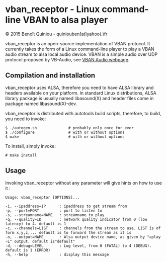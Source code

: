 vban_receptor - Linux command-line VBAN to alsa player
======================================================

&copy; 2015 Benoît Quiniou - quiniouben[at]yahoo(.)fr

vban_receptor is an open-source implementation of VBAN protocol.
It currently takes the form of a Linux command-line player to play a VBAN audio stream to alsa local audio device.
VBAN is a simple audio over UDP protocol proposed by VB-Audio, see [VBAN Audio webpage](http://vb-audio.pagesperso-orange.fr/Voicemeeter/vban.htm).

Compilation and installation
----------------------------

vban_receptor uses ALSA, therefore you need to have ALSA library and headers available on your platform.
In standard Linux distributions, ALSA library package is usually named libasound(X) and header files come in package named libasound(X)-dev.

vban_receptor is distributed with autotools build scripts, therefore, to build, you need to invoke:

    $ ./autogen.sh              # probably only once for ever
    $ ./configure               # with or without options
    $ make                      # with or without options

To install, simply invoke:

    # make install

Usage
-----

Invoking vban_receptor without any parameter will give hints on how to use it :

	Usage: vban_receptor [OPTIONS]...

	-i, --ipaddress=IP      : ipaddress to get stream from
	-p, --port=PORT         : port to listen to
	-s, --streamname=NAME   : streamname to play
	-q, --quality=ID        : network quality indicator from 0 (low latency) to 4. default is 1
	-c, --channels=LIST     : channels from the stream to use. LIST is of form x,y,z,... default is to forward the stream as it is
	-o, --output=NAME       : Alsa output device name, as given by "aplay -L" output. default is"default"
	-d, --debug=LEVEL       : Log level, from 0 (FATAL) to 4 (DEBUG). default is 1 (ERROR)
	-h, --help              : display this message

